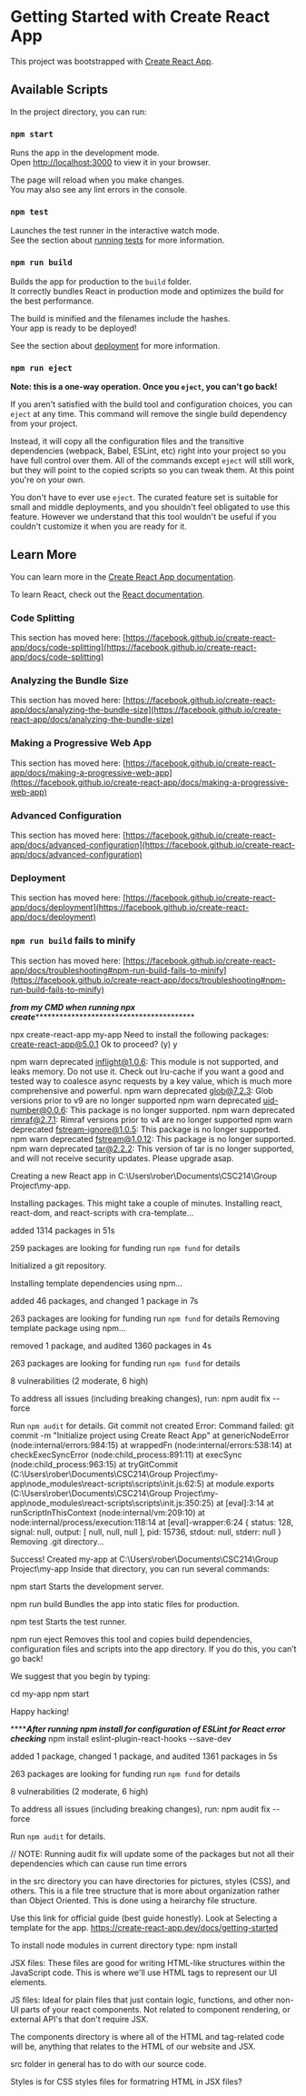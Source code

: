 # Getting Started with Create React App

This project was bootstrapped with [Create React App](https://github.com/facebook/create-react-app).

## Available Scripts

In the project directory, you can run:

### `npm start`

Runs the app in the development mode.\
Open [http://localhost:3000](http://localhost:3000) to view it in your browser.

The page will reload when you make changes.\
You may also see any lint errors in the console.

### `npm test`

Launches the test runner in the interactive watch mode.\
See the section about [running tests](https://facebook.github.io/create-react-app/docs/running-tests) for more information.

### `npm run build`

Builds the app for production to the `build` folder.\
It correctly bundles React in production mode and optimizes the build for the best performance.

The build is minified and the filenames include the hashes.\
Your app is ready to be deployed!

See the section about [deployment](https://facebook.github.io/create-react-app/docs/deployment) for more information.

### `npm run eject`

**Note: this is a one-way operation. Once you `eject`, you can't go back!**

If you aren't satisfied with the build tool and configuration choices, you can `eject` at any time. This command will remove the single build dependency from your project.

Instead, it will copy all the configuration files and the transitive dependencies (webpack, Babel, ESLint, etc) right into your project so you have full control over them. All of the commands except `eject` will still work, but they will point to the copied scripts so you can tweak them. At this point you're on your own.

You don't have to ever use `eject`. The curated feature set is suitable for small and middle deployments, and you shouldn't feel obligated to use this feature. However we understand that this tool wouldn't be useful if you couldn't customize it when you are ready for it.

## Learn More

You can learn more in the [Create React App documentation](https://facebook.github.io/create-react-app/docs/getting-started).

To learn React, check out the [React documentation](https://reactjs.org/).

### Code Splitting

This section has moved here: [https://facebook.github.io/create-react-app/docs/code-splitting](https://facebook.github.io/create-react-app/docs/code-splitting)

### Analyzing the Bundle Size

This section has moved here: [https://facebook.github.io/create-react-app/docs/analyzing-the-bundle-size](https://facebook.github.io/create-react-app/docs/analyzing-the-bundle-size)

### Making a Progressive Web App

This section has moved here: [https://facebook.github.io/create-react-app/docs/making-a-progressive-web-app](https://facebook.github.io/create-react-app/docs/making-a-progressive-web-app)

### Advanced Configuration

This section has moved here: [https://facebook.github.io/create-react-app/docs/advanced-configuration](https://facebook.github.io/create-react-app/docs/advanced-configuration)

### Deployment

This section has moved here: [https://facebook.github.io/create-react-app/docs/deployment](https://facebook.github.io/create-react-app/docs/deployment)

### `npm run build` fails to minify

This section has moved here: [https://facebook.github.io/create-react-app/docs/troubleshooting#npm-run-build-fails-to-minify](https://facebook.github.io/create-react-app/docs/troubleshooting#npm-run-build-fails-to-minify)


***************from my CMD when running npx create*******************************************************

npx create-react-app my-app
Need to install the following packages:
create-react-app@5.0.1
Ok to proceed? (y) y

npm warn deprecated inflight@1.0.6: This module is not supported, and leaks memory. Do not use it. Check out lru-cache if you want a good and tested way to coalesce async requests by a key value, which is much more comprehensive and powerful.
npm warn deprecated glob@7.2.3: Glob versions prior to v9 are no longer supported
npm warn deprecated uid-number@0.0.6: This package is no longer supported.
npm warn deprecated rimraf@2.7.1: Rimraf versions prior to v4 are no longer supported
npm warn deprecated fstream-ignore@1.0.5: This package is no longer supported.
npm warn deprecated fstream@1.0.12: This package is no longer supported.
npm warn deprecated tar@2.2.2: This version of tar is no longer supported, and will not receive security updates. Please upgrade asap.

Creating a new React app in C:\Users\rober\Documents\CSC214\Group Project\my-app.

Installing packages. This might take a couple of minutes.
Installing react, react-dom, and react-scripts with cra-template...


added 1314 packages in 51s

259 packages are looking for funding
  run `npm fund` for details

Initialized a git repository.

Installing template dependencies using npm...

added 46 packages, and changed 1 package in 7s

263 packages are looking for funding
  run `npm fund` for details
Removing template package using npm...


removed 1 package, and audited 1360 packages in 4s

263 packages are looking for funding
  run `npm fund` for details

8 vulnerabilities (2 moderate, 6 high)

To address all issues (including breaking changes), run:
  npm audit fix --force

Run `npm audit` for details.
Git commit not created Error: Command failed: git commit -m "Initialize project using Create React App"
    at genericNodeError (node:internal/errors:984:15)
    at wrappedFn (node:internal/errors:538:14)
    at checkExecSyncError (node:child_process:891:11)
    at execSync (node:child_process:963:15)
    at tryGitCommit (C:\Users\rober\Documents\CSC214\Group Project\my-app\node_modules\react-scripts\scripts\init.js:62:5)
    at module.exports (C:\Users\rober\Documents\CSC214\Group Project\my-app\node_modules\react-scripts\scripts\init.js:350:25)
    at [eval]:3:14
    at runScriptInThisContext (node:internal/vm:209:10)
    at node:internal/process/execution:118:14
    at [eval]-wrapper:6:24 {
  status: 128,
  signal: null,
  output: [ null, null, null ],
  pid: 15736,
  stdout: null,
  stderr: null
}
Removing .git directory...

Success! Created my-app at C:\Users\rober\Documents\CSC214\Group Project\my-app
Inside that directory, you can run several commands:

  npm start
    Starts the development server.

  npm run build
    Bundles the app into static files for production.

  npm test
    Starts the test runner.

  npm run eject
    Removes this tool and copies build dependencies, configuration files
    and scripts into the app directory. If you do this, you can’t go back!

We suggest that you begin by typing:

  cd my-app
  npm start

Happy hacking!

*****************After running npm install for configuration of ESLint for React error checking*************
npm install eslint-plugin-react-hooks --save-dev

added 1 package, changed 1 package, and audited 1361 packages in 5s

263 packages are looking for funding
  run `npm fund` for details

8 vulnerabilities (2 moderate, 6 high)

To address all issues (including breaking changes), run:
  npm audit fix --force

Run `npm audit` for details.

// NOTE:
Running audit fix will update some of the packages but not all their dependencies which can cause run time errors

in the src directory you can have directories for pictures, styles (CSS), and others. This is a 
file tree structure that is more about organization rather than Object Oriented. 
This is done using a heirarchy file structure.

Use this link for official guide (best guide honestly). Look at Selecting a template for the app.
https://create-react-app.dev/docs/getting-started


To install node modules in current directory type: npm install

JSX files:
  These files are good for writing HTML-like structures within the JavaScript code.
  This is where we'll use HTML tags to represent our UI elements.

JS files:
  Ideal for plain files that just contain logic, functions, and other non-UI parts
  of your react components. Not related to component rendering, or external API's
  that don't require JSX.

The components directory is where all of the HTML and tag-related code will be,
anything that relates to the HTML of our website and JSX.

src folder in general has to do with our source code.

Styles is for CSS styles files for formatring HTML in JSX files?